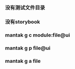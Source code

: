 ### 没有测试文件目录
### 没有storybook
### mantak g c module:file@ui
### mantak g p file@ui
### mantak g a file
